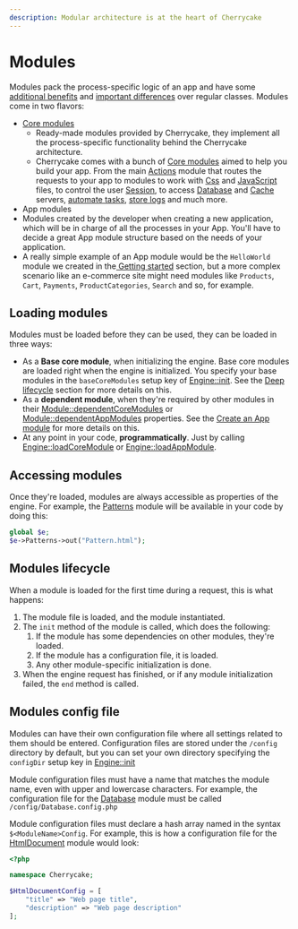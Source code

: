 ```yaml
---
description: Modular architecture is at the heart of Cherrycake
---
```


# Modules

Modules pack the process-specific logic of an app and have some [additional benefits](../../architecture/modules.md) and [important differences](../../architecture/classes.md#whats-the-difference-between-a-class-and-a-module) over regular classes. Modules come in two flavors:

* [Core modules](../../reference/core-modules/)
  * Ready-made modules provided by Cherrycake, they implement all the process-specific functionality behind the Cherrycake architecture.
  * Cherrycake comes with a bunch of [Core modules](../../reference/core-modules/) aimed to help you build your app. From the main [Actions](../../reference/core-modules/actions.md) module that routes the requests to your app to modules to work with [Css](../../reference/core-modules/css.md) and [JavaScript](../../reference/core-modules/javascript.md) files, to control the user [Session](../../reference/core-modules/session.md), to access [Database](../../reference/core-modules/database.md) and [Cache](../../reference/core-modules/cache.md) servers, [automate tasks](../../reference/core-modules/janitor.md), [store logs](../../reference/core-modules/log.md) and much more.
*  App modules
  * Modules created by the developer when creating a new application, which will be in charge of all the processes in your App. You'll have to decide a great App module structure based on the needs of your application.
  * A really simple example of an App module would be the `HelloWorld` module we created in the[ Getting started](../getting-started/#the-hello-world-module) section, but a more complex scenario like an e-commerce site might need  modules like `Products`, `Cart`, `Payments`, `ProductCategories`, `Search` and so, for example.

## Loading modules

Modules must be loaded before they can be used, they can be loaded in three ways:

* As a **Base core module**, when initializing the engine. Base core modules are loaded right when the engine is initialized. You specify your base modules in the `baseCoreModules` setup key of [Engine::init](../../reference/core-classes/engine.md#init-appnamespace-setup). See the [Deep lifecycle](../../architecture/lifecycle/deep-lifecycle.md) section for more details on this.
* As a **dependent module**, when they're required by other modules in their [Module::dependentCoreModules](../../reference/core-classes/module.md#usddependentcherrycakemodules) or [Module::dependentAppModules](../../reference/core-classes/module.md#usddependentappmodules) properties. See the [Create an App module](create-an-app-module.md) for more details on this.
* At any point in your code, **programmatically**. Just by calling [Engine::loadCoreModule](../../reference/core-classes/engine.md#loadcoremodule-modulename-requiredbymodulename) or [Engine::loadAppModule](../../reference/core-classes/engine.md#loadappmodule-modulename-requiredbymodulename).

## Accessing modules

Once they're loaded, modules are always accessible as properties of the engine. For example, the [Patterns](../../reference/core-modules/patterns.md) module will be available in your code by doing this:

```php
global $e;
$e->Patterns->out("Pattern.html");
```

## Modules lifecycle

When a module is loaded for the first time during a request, this is what happens:

1. The module file is loaded, and the module instantiated.
2. The `init` method of the module is called, which does the following:
   1. If the module has some dependencies on other modules, they're loaded.
   2. If the module has a configuration file, it is loaded.
   3. Any other module-specific initialization is done.
3. When the engine request has finished, or if any module initialization failed, the `end` method is called.

## Modules config file

Modules can have their own configuration file where all settings related to them should be entered. Configuration files are stored under the `/config` directory by default, but you can set your own directory specifying the `configDir` setup key in [Engine::init](../../reference/core-classes/engine.md#init-appnamespace-setup)

Module configuration files must have a name that matches the module name, even with upper and lowercase characters. For example, the configuration file for the [Database](../../reference/core-modules/database.md) module must be called `/config/Database.config.php`

Module configuration files must declare a hash array named in the syntax `$<ModuleName>Config`. For example, this is how a configuration file for the [HtmlDocument](../../reference/core-modules/htmldocument.md) module would look:

```php
<?php

namespace Cherrycake;

$HtmlDocumentConfig = [
    "title" => "Web page title",
    "description" => "Web page description"
];
```

